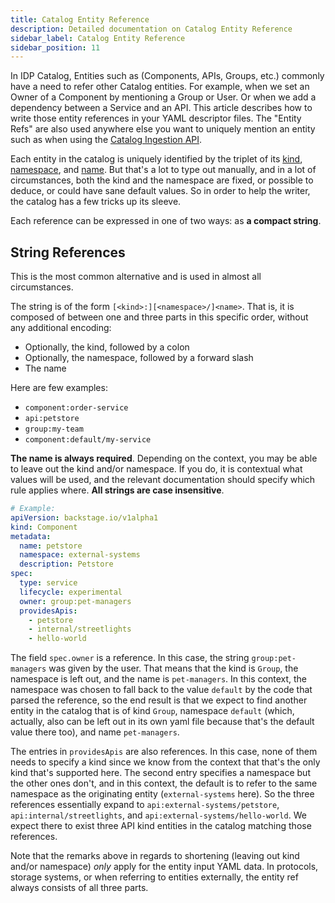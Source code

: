 ```yaml
---
title: Catalog Entity Reference
description: Detailed documentation on Catalog Entity Reference
sidebar_label: Catalog Entity Reference
sidebar_position: 11
---
```


In IDP Catalog, Entities such as (Components, APIs, Groups, etc.) commonly have a need to refer other Catalog entities. For example, when we set an Owner of a Component by mentioning a Group or User. Or when we add a dependency between a Service and an API. This article describes how to write those entity references in your YAML descriptor files. The "Entity Refs" are also used anywhere else you want to uniquely mention an entity such as when using the [Catalog Ingestion API](https://developer.harness.io/docs/internal-developer-portal/catalog/catalog-ingestion/catalog-ingestion-api/).

Each entity in the catalog is uniquely identified by the triplet of its  [kind](https://developer.harness.io/docs/internal-developer-portal/catalog/how-to-create-idp-yaml#start-with-basic-entity-information), [namespace](https://backstage.io/docs/features/software-catalog/descriptor-format#namespace-optional), and [name](https://developer.harness.io/docs/internal-developer-portal/catalog/how-to-create-idp-yaml#provide-metadata). But that's a lot to type out manually, and in a lot of circumstances, both the kind and the namespace are fixed, or possible to deduce, or could have sane default values. So in order to help the writer, the catalog has a few tricks up its sleeve.

Each reference can be expressed in one of two ways: as **a compact string**.

## String References

This is the most common alternative and is used in almost all circumstances.

The string is of the form `[<kind>:][<namespace>/]<name>`. That is, it is composed of between one and three parts in this specific order, without any additional encoding:

- Optionally, the kind, followed by a colon
- Optionally, the namespace, followed by a forward slash
- The name

Here are few examples: 

  - `component:order-service`
  - `api:petstore`
  - `group:my-team`
  - `component:default/my-service`


**The name is always required**. Depending on the context, you may be able to leave out the kind and/or namespace. If you do, it is contextual what values will be used, and the relevant documentation should specify which rule applies where.
**All strings are case insensitive**.

```yaml
# Example:
apiVersion: backstage.io/v1alpha1
kind: Component
metadata:
  name: petstore
  namespace: external-systems
  description: Petstore
spec:
  type: service
  lifecycle: experimental
  owner: group:pet-managers
  providesApis:
    - petstore
    - internal/streetlights
    - hello-world
```

The field `spec.owner` is a reference. In this case, the string `group:pet-managers` was given by the user. That means that the kind is `Group`, the namespace is left out, and the name is `pet-managers`. In this context, the namespace was chosen to fall back to the value `default` by the code that parsed the reference, so the end result is that we expect to find another entity in the catalog that is of kind `Group`, namespace `default` (which, actually, also can be left out in its own yaml file because that's the default value there too), and name `pet-managers`.

The entries in `providesApis` are also references. In this case, none of them needs to specify a kind since we know from the context that that's the only kind that's supported here. The second entry specifies a namespace but the other ones don't, and in this context, the default is to refer to the same namespace as the originating entity (`external-systems` here). So the three references
essentially expand to `api:external-systems/petstore`, `api:internal/streetlights`, and `api:external-systems/hello-world`. We expect
there to exist three API kind entities in the catalog matching those references.

Note that the remarks above in regards to shortening (leaving out kind and/or namespace) _only_ apply for the entity input YAML data. In protocols, storage systems, or when referring to entities externally, the entity ref always consists of all three parts.

